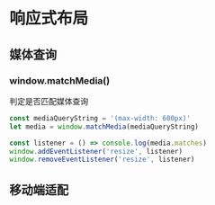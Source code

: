 # 响应式布局

## 媒体查询

### window.matchMedia()

判定是否匹配媒体查询

```js
const mediaQueryString = '(max-width: 600px)'
let media = window.matchMedia(mediaQueryString)

const listener = () => console.log(media.matches)
window.addEventListener('resize', listener)
window.removeEventListener('resize', listener)
```

## 移动端适配
